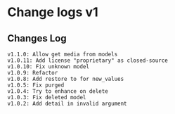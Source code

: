 # Change logs v1


## Changes Log 
    v1.1.0: Allow get media from models
    v1.0.11: Add license "proprietary" as closed-source
    v1.0.10: Fix unknown model 
    v1.0.9: Refactor
    v1.0.8: Add restore to for new_values
    v1.0.5: Fix purged
    v1.0.4: Try to enhance on delete
    v1.0.3: Fix deleted model
    v1.0.2: Add detail in invalid argument
